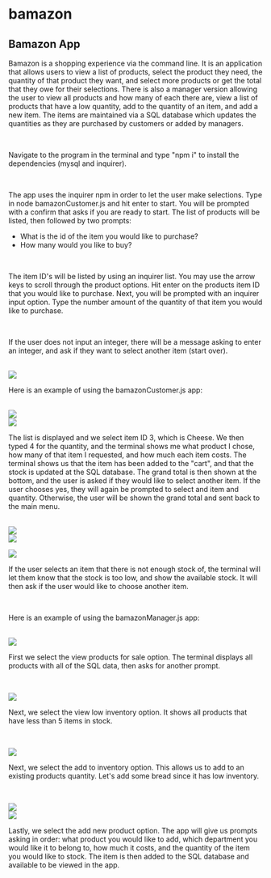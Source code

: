 # bamazon

<h2>Bamazon App</h2>

<p>Bamazon is a shopping experience via the command line. It is an application that allows users to view a list of products, select the product they need, the quantity of that product they want, and select more products or get the total that they owe for their selections. There is also a manager version allowing the user to view all products and how many of each there are, view a list of products that have a low quantity, add to the quantity of an item, and add a new item. The items are maintained via a SQL database which updates the quantities as they are purchased by customers or added by managers.</p><br>

<p>Navigate to the program in the terminal and type "npm i" to install the dependencies (mysql and inquirer).</p><br>

<p>The app uses the inquirer npm in order to let the user make selections. Type in node bamazonCustomer.js  and hit enter to start. You will be prompted with a confirm that asks if you are ready to start. The list of products will be listed, then followed by two prompts:<ul><li>What is the id of the item you would like to purchase?</li><li>How many would you like to buy?</li></ul></p><br>


<p>The item ID's will be listed by using an inquirer list. You may use the arrow keys to scroll through the product options. Hit enter on the products item ID that you would like to purchase. Next, you will be prompted with an inquirer input option. Type the number amount of the quantity of that item you would like to purchase.</p><br>

<p>If the user does not input an integer, there will be a message asking to enter an integer, and ask if they want to select another item (start over).</p><br>
<img src="images/userVal.PNG"><br>

<p>Here is an example of using the bamazonCustomer.js app: </p><br>
<img src="images/customer.PNG"><br>
<img src="images/sql.PNG"><br>
<p>The list is displayed and we select item ID 3, which is Cheese. We then typed 4 for the quantity, and the terminal shows me what product I chose, how many of that item I requested, and how much each item costs. The terminal shows us that the item has been added to the "cart", and that the stock is updated at the SQL database. The grand total is then shown at the bottom, and the user is asked if they would like to select another item. If the user chooses yes, they will again be prompted to select and item and quantity. Otherwise, the user will be shown the grand total and sent back to the main menu.</p><br>
<img src="images/customer2.PNG"><br>
<img src="images/sql2.PNG"><br>

<img src="images/customerStock.PNG"><br>
<p>If the user selects an item that there is not enough stock of, the terminal will let them know that the stock is too low, and show the available stock. It will then ask if the user would like to choose another item.</p><br>

<p>Here is an example of using the bamazonManager.js app: </p><br>
<img src="images/manager.PNG"><br>
<p>First we select the view products for sale option. The terminal displays all products with all of the SQL data, then asks for another prompt.</p><br>

<img src="images/manager2.PNG"><br>
<p>Next, we select the view low inventory option. It shows all products that have less than 5 items in stock.</p><br>

<img src="images/manager3.PNG"><br>
<p>Next, we select the add to inventory option. This allows us to add to an existing products quantity. Let's add some bread since it has low inventory.</p><br>

<img src="images/manager4.PNG"><br>
<img src="images/sql3.PNG"><br>
<p>Lastly, we select the add new product option. The app will give us prompts asking in order: what product you would like to add, which department you would like it to belong to, how much it costs, and the quantity of the item you would like to stock. The item is then added to the SQL database and available to be viewed in the app.</p><br>
